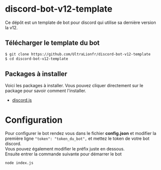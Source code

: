 # discord-bot-v12-template

Ce dépôt est un template de bot pour discord qui utilise sa dernière version la v12.

## Télécharger le template du bot

```bash
$ git clone https://github.com/UltraLionfr/discord-bot-v12-template
$ cd discord-bot-v12-template
```
## Packages à installer

Voici les packages à installer. Vous pouvez cliquer directement sur le package pour savoir comment l'installer.

- [discord.js](https://www.npmjs.com/package/discord.js)

# Configuration

Pour configurer le bot rendez vous dans le fichier **config.json** et modifier la première ligne `"token": "token_du_bot",` et mettez le token de votre bot discord.
<br/>
Vous pouvez également modifier le préfix juste en dessous.
<br/>
Ensuite entrer la commande suivante pour démarrer le bot

```
node index.js
```
